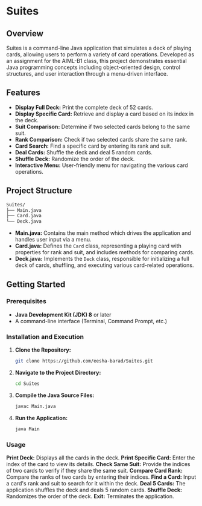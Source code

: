 # Suites

## Overview
Suites is a command-line Java application that simulates a deck of playing cards, allowing users to perform a variety of card operations. Developed as an assignment for the AIML-B1 class, this project demonstrates essential Java programming concepts including object-oriented design, control structures, and user interaction through a menu-driven interface.

## Features
- **Display Full Deck:** Print the complete deck of 52 cards.
- **Display Specific Card:** Retrieve and display a card based on its index in the deck.
- **Suit Comparison:** Determine if two selected cards belong to the same suit.
- **Rank Comparison:** Check if two selected cards share the same rank.
- **Card Search:** Find a specific card by entering its rank and suit.
- **Deal Cards:** Shuffle the deck and deal 5 random cards.
- **Shuffle Deck:** Randomize the order of the deck.
- **Interactive Menu:** User-friendly menu for navigating the various card operations.

## Project Structure
```sh
Suites/ 
├── Main.java 
├── Card.java 
└── Deck.java
```

- **Main.java:** Contains the main method which drives the application and handles user input via a menu.
- **Card.java:** Defines the `Card` class, representing a playing card with properties for rank and suit, and includes methods for comparing cards.
- **Deck.java:** Implements the `Deck` class, responsible for initializing a full deck of cards, shuffling, and executing various card-related operations.

## Getting Started

### Prerequisites
- **Java Development Kit (JDK) 8** or later
- A command-line interface (Terminal, Command Prompt, etc.)

### Installation and Execution

1. **Clone the Repository:**
   ```sh
   git clone https://github.com/eesha-barad/Suites.git
   ```
2. **Navigate to the Project Directory:**
   ```sh
   cd Suites
   ```
3. **Compile the Java Source Files:**
   ```sh
   javac Main.java
   ```
4. **Run the Application:**
   ```sh
   java Main
   ```
### Usage

**Print Deck:** Displays all the cards in the deck.
**Print Specific Card:** Enter the index of the card to view its details.
**Check Same Suit:** Provide the indices of two cards to verify if they share the same suit.
**Compare Card Rank:** Compare the ranks of two cards by entering their indices.
**Find a Card:** Input a card's rank and suit to search for it within the deck.
**Deal 5 Cards:** The application shuffles the deck and deals 5 random cards.
**Shuffle Deck:** Randomizes the order of the deck.
**Exit:** Terminates the application.
